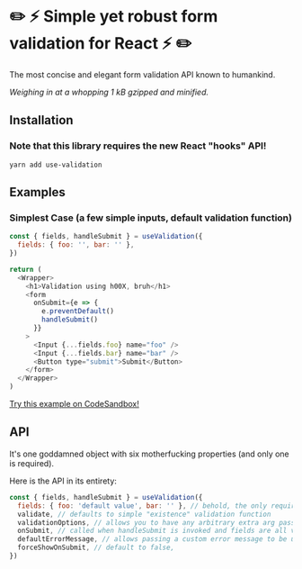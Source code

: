 # ✏️ ⚡️ Simple yet robust form validation for React ⚡️ ✏️

The most concise and elegant form validation API known to humankind.

_Weighing in at a whopping 1 kB gzipped and minified._

## Installation

### Note that this library requires the new React "hooks" API!

`yarn add use-validation`

## Examples

### Simplest Case (a few simple inputs, default validation function)

```js
const { fields, handleSubmit } = useValidation({
  fields: { foo: '', bar: '' },
})

return (
  <Wrapper>
    <h1>Validation using h00X, bruh</h1>
    <form
      onSubmit={e => {
        e.preventDefault()
        handleSubmit()
      }}
    >
      <Input {...fields.foo} name="foo" />
      <Input {...fields.bar} name="bar" />
      <Button type="submit">Submit</Button>
    </form>
  </Wrapper>
)
```

[Try this example on CodeSandbox!](https://codesandbox.io/embed/qknzy1qk9q?module=%2Fsrc%2Fexample.js)

## API

It's one goddamned object with six motherfucking properties (and only one is required).

Here is the API in its entirety:

```js
const { fields, handleSubmit } = useValidation({
  fields: { foo: 'default value', bar: '' }, // behold, the only required argument
  validate, // defaults to simple "existence" validation function
  validationOptions, // allows you to have any arbitrary extra arg passed to the validation function and onSubmit
  onSubmit, // called when handleSubmit is invoked and fields are all valid
  defaultErrorMessage, // allows passing a custom error message to be used with the default validation function. Defaults to `Looks like that didn't work. Please try again.`
  forceShowOnSubmit, // default to false,
})
```
